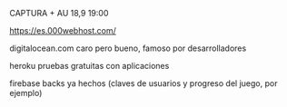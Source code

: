 CAPTURA + AU 18,9 19:00

https://es.000webhost.com/

digitalocean.com  caro pero bueno, famoso por desarrolladores

heroku  pruebas gratuitas con aplicaciones

firebase  backs ya hechos (claves de usuarios y progreso del juego, por ejemplo)

